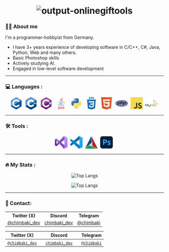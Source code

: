  # <div align="center">![output-onlinegiftools](https://github.com/chimbaki-dev/chimbaki-dev/assets/168841411/e2cdcba6-9d38-495f-a355-8b6190d7fc8e)</div> 

<!--- # <div align="center"> [![Typing SVG](https://readme-typing-svg.herokuapp.com?font=Fira+Code&size=35&weight=500&color=17F700&pause=60000&center=true&random=false&width=435&lines=Welcome&font=Consolas)](https://git.io/typing-svg) </div> --->

### :man_technologist: About me
I'm a programmer-hobbyist from Germany. 
- I have 3+ years experience of developing software in C/C++, C#, Java, Python, Web and many others.
- Basic Photoshop skills
- Actively studying AI.
- Engaged in low-level software development

---
### :computer: Languages :
<div align="center">

  <img src="https://github.com/devicons/devicon/blob/master/icons/c/c-original.svg" title="C" alt="C" width="40" height="40"/>&nbsp;
  <img src="https://github.com/devicons/devicon/blob/master/icons/cplusplus/cplusplus-original.svg" title="C++" alt="C++" width="40" height="40"/>&nbsp;
  <img src="https://github.com/devicons/devicon/blob/master/icons/csharp/csharp-original.svg" title="C#" alt="C#" width="40" height="40"/>&nbsp;
  <img src="https://github.com/devicons/devicon/blob/master/icons/java/java-original-wordmark.svg" title="Java" alt="Java" width="40" height="40"/>&nbsp;
  <img src="https://github.com/devicons/devicon/blob/master/icons/python/python-original.svg" title="Python" alt="Python" width="40" height="40"/>&nbsp;
  <img src="https://github.com/devicons/devicon/blob/master/icons/css3/css3-plain-wordmark.svg"  title="CSS3" alt="CSS" width="40" height="40"/>&nbsp;
  <img src="https://github.com/devicons/devicon/blob/master/icons/html5/html5-original.svg" title="HTML5" alt="HTML" width="40" height="40"/>&nbsp;
  <img src="https://github.com/devicons/devicon/blob/master/icons/php/php-original.svg" title="PHP" alt="PHP" width="40" height="40"/>&nbsp;
  <img src="https://github.com/devicons/devicon/blob/master/icons/javascript/javascript-original.svg" title="JavaScript" alt="JavaScript" width="40" height="40"/>&nbsp;
  <img src="https://github.com/devicons/devicon/blob/master/icons/mysql/mysql-original-wordmark.svg" title="MySQL"  alt="MySQL" width="40" height="40"/>&nbsp;
  
</div>

---

### :hammer_and_wrench: Tools :
<div align="center">
  <img src="https://github.com/devicons/devicon/blob/master/icons/visualstudio/visualstudio-original.svg" title="Visual Studio" alt="Visual Studio" width="40" height="40"/>&nbsp;
  <img src="https://github.com/devicons/devicon/blob/master/icons/vscode/vscode-original.svg" title="Visual Studio Code" alt="Visual Studio Code" width="40" height="40"/>&nbsp;
 <img src="https://github.com/devicons/devicon/blob/master/icons/cmake/cmake-original.svg" title="CMake" alt="CMake" width="40" height="40"/>&nbsp;
 <img src="https://github.com/devicons/devicon/blob/master/icons/photoshop/photoshop-original.svg" title="Photoshop" alt="Photoshop" width="40" height="40"/>&nbsp;
  
</div>

---

### :fire: My Stats :
<p align="center">
    <img src="https://github-readme-stats.vercel.app/api/top-langs/?username=chimbaki-dev&layout=compact&theme=vision-friendly-dark" alt="Top Langs"/>
</p>
   <p align="center">
    <img src="http://github-readme-streak-stats.herokuapp.com?user=chimbaki-dev&theme=dark&background=000000" alt="Top Langs"/>
</p>
   
   
   
   
---

### 📩 Contact:

<table align="center">
  <tr>
    <th>Twitter (X)</th>
    <th>Discord</th>
    <th>Telegram</th>
  </tr>
  <tr>
    <td><a href="https://x.com/chimbaki_dev">@chimbaki_dev</a></td>
    <td><a href="https://discord.com/app">chimbaki_dev</a></td>
    <td><a href="https://t.me/chimbaki">@chimbaki</a></td>
  </tr>
</table>



  | Twitter (X)   || Discord       || Telegram    |
  | ------------ |-| ------------ |-| ------------ |
  | [`@chimbaki_dev`](https://x.com/chimbaki_dev) || [`chimbaki_dev`](https://discord.com/app) || [`@chimbaki`](https://t.me/chimbaki) |



